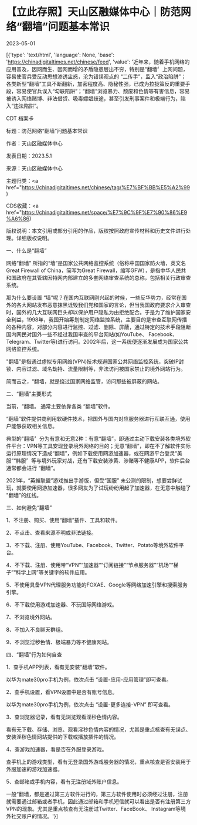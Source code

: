 # 【立此存照】天山区融媒体中心｜防范网络“翻墙”问题基本常识

2023-05-01

[{'type': 'text/html', 'language': None, 'base': 'https://chinadigitaltimes.net/chinese/feed', 'value': '近年来，随着手机网络的应用普及，因网而生、因网而增的矛盾隐患层出不穷，特别是“翻墙〞上网问题，容易使官兵受反动思想渗透盅惑，沦为错误观点的 “二传手”，监入“政治陷阱”；各类新型“翻墙”工具不断翻新，加密程度高、隐秘性强，已成为拉拢策反的重要手段，容易使官兵误入“勾联陷阱”；“翻墙”浏览暴力、颓废和色情等有害信息，容易被诱入网络赌博、非法借贷、吸毒嫖娼歧途，甚至引发刑事案件和极端行为，陷入“违法陷阱”。



CDT 档案卡

标题：防范网络“翻墙”问题基本常识

作者：天山区融媒体中心

发表日期：2023.5.1

来源：天山区融媒体中心

主题归类：<a href="https://chinadigitaltimes.net/chinese/tag/%E7%BF%BB%E5%A2%99)

CDS收藏：<a href="https://chinadigitaltimes.net/space/%E7%9C%9F%E7%90%86%E9%A6%86)

版权说明：本文引用或部分引用的作品，版权按照政府宣传材料和历史文件进行处理。详细版权说明。





一、什么是“翻墙”

网络“翻墙” 所指的“墙”是国家公共网络监控系统（俗称中国国家防火墙，英文名Great Firewall of China，简写为Great Firewall，缩写GFW），是指中华人民共和国政府在其管辖因特网内部建立的多套网络审查系统的总称，包括相关行政审查系统。

那为什么要设置 “墙”呢？在国内互联网刚兴起的时候，一些反华势力，经常在国外的各大网站发布恶意抹黑诋毁我们党和国家的言论，但当我国政府要求介入审查时，国外的几大互联网巨头却以保护用户隐私为由拒绝配合。于是为了维护国家安全利益，1998年，我国开始筹划制定网络监控系统，主要目的是审查互联网传播的各种内容，对部分内容进行监控、过滤、删除、屏蔽，通过特定的技术手段阻断国内网民对国外一些不经过我国审查的平台网站(如YouTube、 Facebook、Telegram、Twitter等)进行访问。2002年后，这一系统便逐渐发展成为国家公共网络监控系统。

&quot;翻墙”是指通过虛拟专用网络(VPN)技术规避国家公共网络监控系统，突破IP封锁、内容过滤、域名劫持、流量限制等，非法访问被国家禁止的境外网站行为。

简而吉之，“翻墙，就是绕过国家网络监管，访问那些被屏蔽的网站。

二、“翻墙”主要形式

当前，“翻墙。 通常主要依靠各类 “翻墙”软件。

“翻墙”软件提供商利用软硬件技术，把国外与国内对应服务器进行互联互通，使用户能够获取相关信息。

典型的&quot;翻墙〞分为有意和无意2种：有意“翻墙”，即通过主动下载安装各类境外软件平台：VPN等工具安现登录境外网络的目的；无意“翻墙”，即在不了解软件实际运行原理情况下造成“翻墙”，例如下载使用网游加速器，或在网游平台登灵“美服”“韩服〞等与境外玩家对战，还有下载安装涉黄、涉赌等不健康APP，软件后台通常都会进行 “翻墙”。

2021年，“英維联盟”游戏推出手游版，但受“国服” 未公测的限制，想要尝鲜试玩，就要使用网游加速器，很多网友为了试玩纷纷用起了加速器，在无意中触碰了 &quot;翻墙”的红线。

三、如何避免“翻墙”

1、不注册、购买、使用“翻墙”插件、工具和软件。

2、不点击、查看来源不明或非法链接。

3、不下载、注册、使用YouTube、Facebook、Twitter、Potato等境外软件平台。

4、不下载、注册、使用带“VPN”“加速器““订阅链接”“节点服务器”“机场”“梯子”“科学上网”等关键字的软件应用。

5、不使用具备VPN代理服务功能的FOXAE、Google等网络加速引擎和搜索服务引擎。

6、不下载使用游戏加速器、不玩国际网络游戏。

7、不浏览境外网站。

8、不加入不良聊天群组。

9、不浏览淫秽色情、极端暴力等不健康网站。

四、“翻墙”行为如何自查

1、查手机APP列表，看有无安装“翻墙”软件。

以华为mate30pro手机为例，依次点击 “设置-应用-应用管理”即可查看。

2、查手机设置，看VPN设置中是否有账号信息。

以华为mate30pro手机为例，依次点击 “设置-更多连接-VPN” 即可查看。

3、查浏览器记录，看有无浏览观看淫秒色情内容。

看有无下载、存储、浏览、观看淫秒色情内容的情况，尤其是重点核查有无误点、安装淫秽色情网站提供的下载或播放插件的情况。

4、查游戏加速器，看是否在外服登录游戏。

查手机上的游戏类型，看有无登录国外游戏股务器的情况，重点核查是否安装用于外服加速的游戏加速器。

5、查邮箱或手机内容，看有无注册域外账户信息。

一般“翻墙，都是通过第三方软件进行的，第三方软件使用时必须经过注册，注册就需要通过邮箱或者手机，因此通过邮箱和手机短信就可以看出是否有注册第三方VPN的现象。尤其是重点核查有无注册过Twitter、FaceBook、 Instagram等境外社交账户的情况。'}]